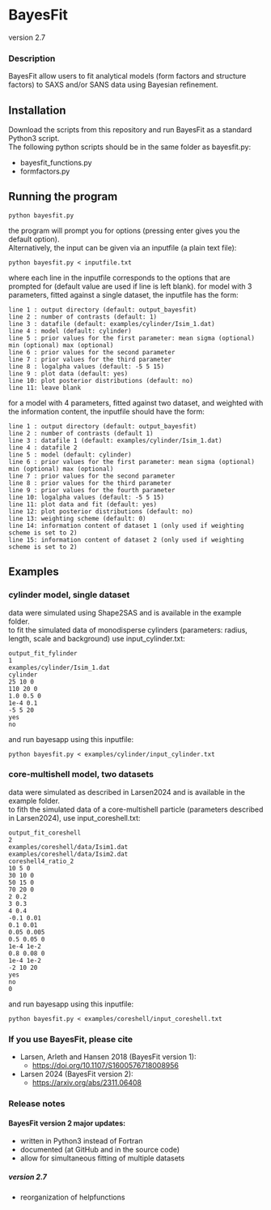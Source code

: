 # BayesFit
version 2.7

### Description 
BayesFit allow users to fit analytical models (form factors and structure factors) to SAXS and/or SANS data using Bayesian refinement.

## Installation
Download the scripts from this repository and run BayesFit as a standard Python3 script.  
The following python scripts should be in the same folder as bayesfit.py:    
* bayesfit_functions.py
* formfactors.py

## Running the program
```
python bayesfit.py
```
the program will prompt you for options (pressing enter gives you the default option).       
Alternatively, the input can be given via an inputfile (a plain text file): 
```
python bayesfit.py < inputfile.txt
```
where each line in the inputfile corresponds to the options that are prompted for (default value are used if line is left blank). 
for model with 3 parameters, fitted against a single dataset, the inputfile has the form:    
```
line 1 : output directory (default: output_bayesfit)    
line 2 : number of contrasts (default: 1)    
line 3 : datafile (default: examples/cylinder/Isim_1.dat)    
line 4 : model (default: cylinder)    
line 5 : prior values for the first parameter: mean sigma (optional) min (optional) max (optional)      
line 6 : prior values for the second parameter    
line 7 : prior values for the third parameter
line 8 : logalpha values (default: -5 5 15)    
line 9 : plot data (default: yes)
line 10: plot posterior distributions (default: no)
line 11: leave blank
```
for a model with 4 parameters, fitted against two dataset, and weighted with the information content, the inputfile should have the form:    
```
line 1 : output directory (default: output_bayesfit)    
line 2 : number of contrasts (default 1)
line 3 : datafile 1 (default: examples/cylinder/Isim_1.dat)
line 4 : datafile 2   
line 5 : model (default: cylinder)    
line 6 : prior values for the first parameter: mean sigma (optional) min (optional) max (optional)      
line 7 : prior values for the second parameter    
line 8 : prior values for the third parameter
line 9 : prior values for the fourth parameter
line 10: logalpha values (default: -5 5 15)    
line 11: plot data and fit (default: yes)
line 12: plot posterior distributions (default: no)
line 13: weighting scheme (default: 0)
line 14: information content of dataset 1 (only used if weighting scheme is set to 2)
line 15: information content of dataset 2 (only used if weighting scheme is set to 2)
```

## Examples

### cylinder model, single dataset
data were simulated using Shape2SAS and is available in the example folder.    
to fit the simulated data of monodisperse cylinders (parameters: radius, length, scale and background) use input_cylinder.txt:     
```
output_fit_fylinder
1
examples/cylinder/Isim_1.dat
cylinder
25 10 0
110 20 0
1.0 0.5 0
1e-4 0.1
-5 5 20
yes
no
```
and run bayesapp using this inputfile:    
```
python bayesfit.py < examples/cylinder/input_cylinder.txt
```

### core-multishell model, two datasets 
data were simulated as described in Larsen2024 and is available in the example folder.    
to fith the simulated data of a core-multishell particle (parameters described in Larsen2024), use input_coreshell.txt:
```
output_fit_coreshell
2
examples/coreshell/data/Isim1.dat
examples/coreshell/data/Isim2.dat
coreshell4_ratio_2
10 5 0
30 10 0
50 15 0
70 20 0
2 0.2
3 0.3
4 0.4
-0.1 0.01
0.1 0.01
0.05 0.005
0.5 0.05 0
1e-4 1e-2
0.8 0.08 0
1e-4 1e-2
-2 10 20
yes
no
0
```
and run bayesapp using this inputfile:    
```
python bayesfit.py < examples/coreshell/input_coreshell.txt
```

### If you use BayesFit, please cite 
* Larsen, Arleth and Hansen 2018 (BayesFit version 1):     
  * https://doi.org/10.1107/S1600576718008956
* Larsen 2024 (BayesFit version 2):    
  * https://arxiv.org/abs/2311.06408
 
### Release notes     

#### BayesFit version 2 major updates:       
* written in Python3 instead of Fortran     
* documented (at GitHub and in the source code)    
* allow for simultaneous fitting of multiple datasets

##### version 2.7
* reorganization of helpfunctions    



